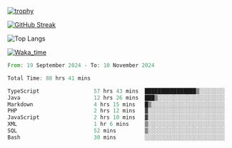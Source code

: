 <!--
**ren-joey/ren-joey** is a ✨ _special_ ✨ repository because its `README.md` (this file) appears on your GitHub profile.

Here are some ideas to get you started:

- 🔭 I’m currently working on ...
- 🌱 I’m currently learning ...
- 👯 I’m looking to collaborate on ...
- 🤔 I’m looking for help with ...
- 💬 Ask me about ...
- 📫 How to reach me: ...
- 😄 Pronouns: ...
- ⚡ Fun fact: ...
-->

[![trophy](https://github-profile-trophy.vercel.app/?username=ren-joey&theme=darkhub&column=5)](https://github.com/ren-joey)

[![GitHub Streak](https://streak-stats.demolab.com/?user=ren-joey&theme=dark)](https://github.com/ren-joey)

![Top Langs](https://github-readme-stats.vercel.app/api/top-langs?username=ren-joey&show_icons=true&layout=compact&locale=en&hide=html,CSS,scss,Pug,Twig&theme=dark)

[![Waka_time](https://github-readme-stats.vercel.app/api/wakatime?username=joeyren&theme=dark)](https://github.com/ren-joey)

<!--START_SECTION:waka-->

```rust
From: 19 September 2024 - To: 10 November 2024

Total Time: 88 hrs 41 mins

TypeScript                 57 hrs 43 mins  ████████████████▒░░░░░░░░   64.76 %
Java                       12 hrs 26 mins  ███▒░░░░░░░░░░░░░░░░░░░░░   13.96 %
Markdown                   4 hrs 15 mins   █▒░░░░░░░░░░░░░░░░░░░░░░░   04.78 %
PHP                        2 hrs 12 mins   ▓░░░░░░░░░░░░░░░░░░░░░░░░   02.48 %
JavaScript                 2 hrs 10 mins   ▓░░░░░░░░░░░░░░░░░░░░░░░░   02.44 %
XML                        1 hr 6 mins     ▒░░░░░░░░░░░░░░░░░░░░░░░░   01.24 %
SQL                        52 mins         ▒░░░░░░░░░░░░░░░░░░░░░░░░   00.99 %
Bash                       30 mins         ░░░░░░░░░░░░░░░░░░░░░░░░░   00.58 %
```

<!--END_SECTION:waka-->
